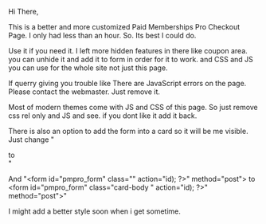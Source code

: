 Hi There,

This is a better and more customized Paid Memberships Pro Checkout Page. I only had less than an hour. So. Its best I could do.

Use it if you need it. I left more hidden features in there like coupon area. you can unhide it and add it to form in order for it to work. and CSS and JS you can use for the whole site not just this page.


If querry giving you trouble like There are JavaScript errors on the page. Please contact the webmaster. Just remove it.

Most of modern themes come with JS and CSS of this page. So just remove css rel only and JS and see. if you dont like it add it back.

There is also an option to add the form into a card so it will be me visible. Just change "<div id="pmpro_level-<?php echo $pmpro_level->id; ?>" class="<?php echo pmpro_get_element_class( $pmpro_checkout_gateway_class, 'pmpro_level-' . $pmpro_level->id ); ?>"> to <div id="pmpro_level-<?php echo $pmpro_level->id; ?>" class="card <?php echo pmpro_get_element_class( $pmpro_checkout_gateway_class, 'pmpro_level-' . $pmpro_level->id ); ?>">"
  
  And "<form id="pmpro_form" class="<?php echo pmpro_get_element_class( 'pmpro_form' ); ?>" action="<?php if(!empty($_REQUEST['review'])) echo pmpro_url("checkout", "?level=" . $pmpro_level->id); ?>" method="post"> to <form id="pmpro_form" class="card-body <?php echo pmpro_get_element_class( 'pmpro_form' ); ?>" action="<?php if(!empty($_REQUEST['review'])) echo pmpro_url("checkout", "?level=" . $pmpro_level->id); ?>" method="post">"
  
  
  I might add a better style soon when i get sometime.
